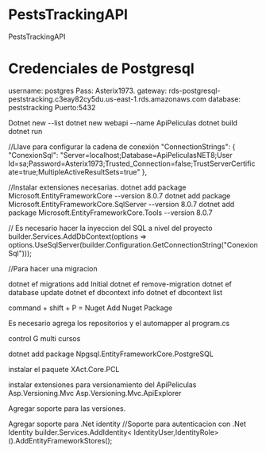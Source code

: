 # PestsTrackingAPI

PestsTrackingAPI

# Credenciales de Postgresql

username: postgres
Pass: Asterix1973.
gateway: rds-postgresql-peststracking.c3eay82cy5du.us-east-1.rds.amazonaws.com
database: peststracking
Puerto:5432

Dotnet new --list
dotnet new webapi --name ApiPeliculas
dotnet build
dotnet run

//Llave para configurar la cadena de conexión
"ConnectionStrings": {
"ConexionSql": "Server=localhost;Database=ApiPeliculasNET8;User Id=sa;Password=Asterix1973;Trusted_Connection=false;TrustServerCertificate=true;MultipleActiveResultSets=true"
},

//Instalar extensiones necesarias.
dotnet add package Microsoft.EntityFrameworkCore --version 8.0.7
dotnet add package Microsoft.EntityFrameworkCore.SqlServer --version 8.0.7
dotnet add package Microsoft.EntityFrameworkCore.Tools --version 8.0.7

// Es necesario hacer la inyeccion del SQL a nivel del proyecto
builder.Services.AddDbContext<ApplicationDbContext>(options =>
options.UseSqlServer(builder.Configuration.GetConnectionString("ConexionSql")));

//Para hacer una migracion

dotnet ef migrations add Initial
dotnet ef remove-migration
dotnet ef database update
dotnet ef dbcontext info
dotnet ef dbcontext list

command + shift + P = Nuget Add Nuget Package

Es necesario agrega los repositorios y el automapper al program.cs

control G multi cursos

dotnet add package Npgsql.EntityFrameworkCore.PostgreSQL

instalar el paquete XAct.Core.PCL

instalar extensiones para versionamiento del ApiPeliculas
Asp.Versioning.Mvc
Asp.Versioning.Mvc.ApiExplorer

Agregar soporte para las versiones.

Agregar soporte para .Net identity
//Soporte para autenticacion con .Net Identity
builder.Services.AddIdentity<
IdentityUser,IdentityRole>().AddEntityFrameworkStores<ApplicationDbContext>();

